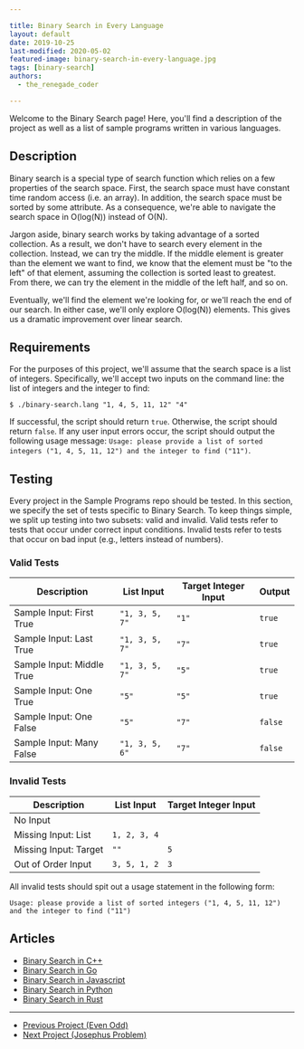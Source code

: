 ```yaml
---

title: Binary Search in Every Language
layout: default
date: 2019-10-25
last-modified: 2020-05-02
featured-image: binary-search-in-every-language.jpg
tags: [binary-search]
authors:
  - the_renegade_coder

---
```


Welcome to the Binary Search page! Here, you'll find a description of the project as well as a list of sample programs written in various languages.

## Description

Binary search is a special type of search function which relies on a few properties
of the search space. First, the search space must have constant time random access
(i.e. an array). In addition, the search space must be sorted by some attribute.
As a consequence, we're able to navigate the search space in O(log(N)) instead of
O(N). 

Jargon aside, binary search works by taking advantage of a sorted collection. As a result,
we don't have to search every element in the collection. Instead, we can try the middle.
If the middle element is greater than the element we want to find, we know that the element
must be "to the left" of that element, assuming the collection is sorted least to greatest. 
From there, we can try the element in the middle of the left half, and so on. 

Eventually, we'll find the element we're looking for, or we'll reach the end of our search.
In either case, we'll only explore O(log(N)) elements. This gives us a dramatic improvement
over linear search.


## Requirements

For the purposes of this project, we'll assume that the search space is a list of integers.
Specifically, we'll accept two inputs on the command line: the list of integers and the
integer to find:

```shell
$ ./binary-search.lang "1, 4, 5, 11, 12" "4"
```

If successful, the script should return `true`. Otherwise, the script should return `false`. 
If any user input errors occur, the script should output the following usage message:
`Usage: please provide a list of sorted integers ("1, 4, 5, 11, 12") and the integer to find ("11")`.


## Testing

Every project in the Sample Programs repo should be tested. In this section, we specify the set of tests specific to Binary Search. To keep things simple, we split up testing into two subsets: valid and invalid. Valid tests refer to tests that occur under correct input conditions. Invalid tests refer to tests that occur on bad input (e.g., letters instead of numbers).

### Valid Tests

| Description               | List Input     | Target Integer Input | Output  |
| ------------------------- | -------------- | -------------------- | ------- |
| Sample Input: First True  | `"1, 3, 5, 7"` | `"1"`                | `true`  |
| Sample Input: Last True   | `"1, 3, 5, 7"` | `"7"`                | `true`  |
| Sample Input: Middle True | `"1, 3, 5, 7"` | `"5"`                | `true`  |
| Sample Input: One True    | `"5"`          | `"5"`                | `true`  |
| Sample Input: One False   | `"5"`          | `"7"`                | `false` |
| Sample Input: Many False  | `"1, 3, 5, 6"` | `"7"`                | `false` |


### Invalid Tests

| Description           | List Input   | Target Integer Input |
| --------------------- | ------------ | -------------------- |
| No Input              |              |                      |
| Missing Input: List   | `1, 2, 3, 4` |                      |
| Missing Input: Target | `""`         | `5`                  |
| Out of Order Input    | `3, 5, 1, 2` | `3`                  |

All invalid tests should spit out a usage statement in the following
form: 

```
Usage: please provide a list of sorted integers ("1, 4, 5, 11, 12") and the integer to find ("11")
```


## Articles

- [Binary Search in C++](https://sampleprograms.io/projects/binary-search/c-plus-plus)
- [Binary Search in Go](https://sampleprograms.io/projects/binary-search/go)
- [Binary Search in Javascript](https://sampleprograms.io/projects/binary-search/javascript)
- [Binary Search in Python](https://sampleprograms.io/projects/binary-search/python)
- [Binary Search in Rust](https://sampleprograms.io/projects/binary-search/rust)

---

<nav class="project-nav">

- [Previous Project (Even Odd)](https://sampleprograms.io/projects/even-odd)
- [Next Project (Josephus Problem)](https://sampleprograms.io/projects/josephus-problem)

</nav>